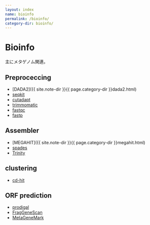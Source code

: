 ```yaml
---
layout: index
name: bioinfo
permalink: /bioinfo/
category-dir: bioinfo/
---
```


# Bioinfo

主にメタゲノム関連。

## Preproceccing

- [DADA2]({{ site.note-dir }}{{ page.category-dir }}dada2.html)
- [seqkit]()
- [cutadapt]()
- [trimmomatic]()
- [fastqc]()
- [fastp]()

## Assembler

- [MEGAHIT]({{ site.note-dir }}{{ page.category-dir }}megahit.html)
- [spades]()
- [Trinity]()

## clustering

- [cd-hit]()

## ORF prediction

- [prodigal]()
- [FragGeneScan]()
- [MetaGeneMark]()